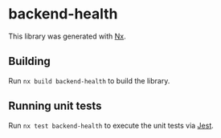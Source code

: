 # backend-health

This library was generated with [Nx](https://nx.dev).

## Building

Run `nx build backend-health` to build the library.

## Running unit tests

Run `nx test backend-health` to execute the unit tests via [Jest](https://jestjs.io).
